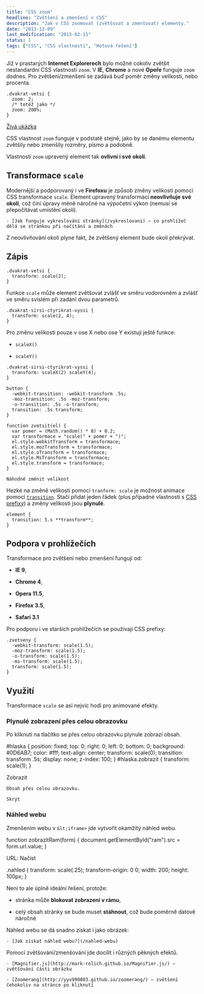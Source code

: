 ```yaml
---
title: "CSS zoom"
headline: "Zvětšení a zmenšení v CSS"
description: "Jak v CSS zoomovat (zvětšovat a zmenšovat) elementy."
date: "2013-12-09"
last_modification: "2015-02-15"
status: 1
tags: ["CSS", "CSS vlastnosti", "Hotová řešení"]
---
```


Již v prastarých **Internet Explorerech** bylo možné cokoliv zvětšit nestandardní CSS vlastností `zoom`. V **IE**, **Chrome** a nové **Opeře** funguje `zoom` dodnes. Pro zvětšení/zmenšení se zadává buď poměr změny velikosti, nebo procenta.

```
.dvakrat-vetsi {
  zoom: 2;
  /* totéž jako */
  zoom: 200%;
}
```

[Živá ukázka](http://kod.djpw.cz/dkkb)

CSS vlastnost `zoom` funguje v podstatě stejně, jako by se danému elementu zvětšily nebo zmenšily rozměry, písmo a podobně.

Vlastností `zoom` upravený element tak **ovlivní i své okolí**.

## Transformace `scale`

Modernější a podporovaný i ve **Firefoxu** je způsob změny velikosti pomocí CSS transformace `scale`. Element upravený transformací **neovlivňuje své okolí**, což činí úpravy méně náročné na výpočetní výkon (nemusí se přepočítávat umístění okolí).

    - [Jak funguje vykreslování stránky](/vykreslovani) – co prohlížeč dělá se stránkou při načítání a změnách

Z neovlivňování okolí plyne fakt, že zvětšený element bude okolí překrývat.

## Zápis

```
.dvakrat-vetsi {
  transform: scale(2);
}
```

Funkce `scale` může element zvětšovat zvlášť ve směru vodorovném a zvlášť ve směru svislém při zadání dvou parametrů.

```
.dvakrat-sirsi-ctyrikrat-vyssi {
  transform: scale(2, 4);
}
```

Pro změnu velikosti pouze v ose X nebo ose Y existují ještě funkce:

  - `scaleX()`

  - `scaleY()`

```
.dvakrat-sirsi-ctyrikrat-vyssi {
  transform: scaleX(2) scaleY(4);
}
```

    button {
      -webkit-transition: -webkit-transform .5s;
      -moz-transition: .5s -moz-transform;
      -o-transition: .5s -o-transform;
      transition: .5s transform;
    }

    function zvetsit(el) {
      var pomer = (Math.random() * 8) + 0.2;
      var transformace = "scale(" + pomer + ")";
      el.style.webkitTransform = transformace;
      el.style.mozTransform = transformace;
      el.style.oTransform = transformace;
      el.style.MsTransform = transformace;
      el.style.transform = transformace;
    }

    Náhodně změnit velikost

Hezké na změně velikosti pomocí `tranform: scale` je možnost animace pomocí [`transition`](/transition). Stačí přidat jeden řádek (plus případné vlastnosti s [CSS prefixy](/css-prefixy)) a změny velikosti jsou **plynulé**.

```
element {
  transition: 5.s **transform**;
}
```

## Podpora v prohlížečích

Transformace pro zvětšení nebo zmenšení fungují od:

  - **IE 9**,

  - **Chrome 4**,

  - **Opera 11.5**,

  - **Firefox 3.5**,

  - **Safari 3.1**

Pro podporu i ve starších prohlížečích se používají CSS prefixy:

```
.zvetseny {
  -webkit-transform: scale(1.5);
  -moz-transform: scale(1.5);
  -o-transform: scale(1.5);
  -ms-transform: scale(1.5);
  transform: scale(1.5);
}
```

## Využití

Transformace `scale` se asi nejvíc hodí pro animované efekty.

### Plynulé zobrazení přes celou obrazovku

Po kliknutí na tlačítko se přes celou obrazovku plynule zobrazí obsah.

#hlaska {
    position: fixed;
    top: 0;
    right: 0;
    left: 0;
    bottom: 0;
    background: #0D6AB7;
    color: #fff;
    text-align: center;
    transform: scale(0);
    transition: transform .5s;
    display: none;
    z-index: 100;
}
#hlaska.zobrazit {
    transform: scale(1);
}

Zobrazit

    Obsah přes celou obrazovku.

    Skrýt

### Náhled webu

Zmenšením webu v `&lt;iframe>` jde vytvořit okamžitý náhled webu.

  function zobrazitRam(form) {
    document.getElementById("ram").src = form.url.value;
  }

  URL:  Načíst

  .nahled {
      transform: scale(.25);
      transform-origin: 0 0;
      width: 200;
      height: 100px;
  }

Není to ale úplně ideální řešení, protože:

  - stránka může **blokovat zobrazení v rámu**,

  - celý obsah stránky se bude muset **stáhnout**, což bude poměrně datově náročné

Náhled webu se dá snadno získat i jako obrázek:

    - [Jak získat náhled webu?](/nahled-webu)

Pomocí zvětšování/zmenšování jde docílit i různých pěkných efektů.

    - [Magnifier.js](http://mark-rolich.github.io/Magnifier.js/) – zvětšování části obrázku

    - [Zoomerang](http://yyx990803.github.io/zoomerang/) – zvětšení čehokoliv na stránce po kliknutí